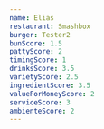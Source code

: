 ```yaml
---
name: Elias
restaurant: Smashbox
burger: Tester2
bunScore: 1.5
pattyScore: 2
timingScore: 1
drinksScore: 3.5
varietyScore: 2.5
ingredientScore: 3.5
valueForMoneyScore: 2
serviceScore: 3
ambienteScore: 2
---
```

